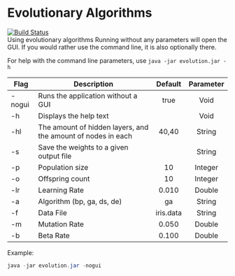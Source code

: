 # Evolutionary Algorithms

[![Build Status](https://travis-ci.org/Penchant/EvolutionaryAlgorithms.svg?branch=master)](https://travis-ci.org/Penchant/EvolutionaryAlgorithms)  
Using evolutionary algorithms
Running without any parameters will open the GUI.  If you would rather use the command line, it is also optionally there.

For help with the command line parameters, use `java -jar evolution.jar -h`


| Flag   | Description                                                  | Default   | Parameter |
|--------|--------------------------------------------------------------|:---------:|:---------:|
| -nogui | Runs the application without a GUI                           | true      | Void      |
| -h     | Displays the help text                                       |           | Void      |
| -hl    | The amount of hidden layers, and the amount of nodes in each | 40,40     | String    |
| -s     | Save the weights to a given output file                      |           | String    |
| -p     | Population size                                              | 10        | Integer   |
| -o     | Offspring count                                              | 10        | Integer   |
| -lr    | Learning Rate                                                | 0.010     | Double    |
| -a     | Algorithm (bp, ga, ds, de)                                   | ga        | String    |
| -f     | Data File                                                    | iris.data | String    |
| -m     | Mutation Rate                                                | 0.050     | Double    |
| -b     | Beta Rate                                                    | 0.100     | Double    |


Example:
```java
java -jar evolution.jar -nogui
```
